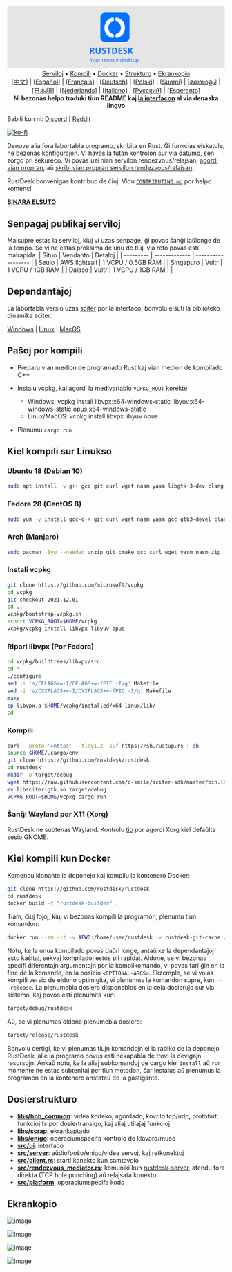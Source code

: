 <p align="center">
  <img src="logo-header.svg" alt="RustDesk - Your remote desktop"><br>
  <a href="#senpagaj-publikaj-serviloj">Serviloj</a> •
  <a href="#paŝoj-por-kompili">Kompili</a> •
  <a href="#kiel-kompili-kun-docker">Docker</a> •
  <a href="#dosierstrukturo">Strukturo</a> •
  <a href="#ekrankopio">Ekrankopio</a><br>
  [<a href="README-ZH.md">中文</a>] | [<a href="README-ES.md">Español</a>] | [<a href="README-FR.md">Français</a>] | [<a href="README-DE.md">Deutsch</a>] | [<a href="README-PL.md">Polski</a>] | [<a href="README-FI.md">Suomi</a>] | [<a href="README-ML.md">മലയാളം</a>] | [<a href="README-JP.md">日本語</a>] | [<a href="README-NL.md">Nederlands</a>] | [<a href="README-IT.md">Italiano</a>] | [<a href="README-RU.md">Русский</a>] | [<a href="README-EO.md">Esperanto</a>]<br>
  <b>Ni bezonas helpo traduki tiun README kaj <a href="https://github.com/rustdesk/rustdesk/tree/master/src/lang">la interfacon</a> al via denaska lingvo</b>
</p>

Babili kun ni: [Discord](https://discord.gg/nDceKgxnkV) | [Reddit](https://www.reddit.com/r/rustdesk)

[![ko-fi](https://ko-fi.com/img/githubbutton_sm.svg)](https://ko-fi.com/I2I04VU09)

Denove alia fora labortabla programo, skribita en Rust. Ĝi funkcias elskatole, ne bezonas konfiguraĵon. Vi havas la tutan kontrolon sur via datumo, sen zorgo pri sekureco. Vi povas uzi nian servilon rendezvous/relajsan, [agordi vian propran](https://rustdesk.com/blog/id-relay-set/), aŭ [skribi vian propran servilon rendezvous/relajsan](https://github.com/rustdesk/rustdesk-server-demo).

RustDesk bonvenigas kontribuo de ĉiuj. Vidu [`CONTRIBUTING.md`](CONTRIBUTING.md) por helpo komenci.

[**BINARA ELŜUTO**](https://github.com/rustdesk/rustdesk/releases)

## Senpagaj publikaj serviloj

Malsupre estas la serviloj, kiuj vi uzas senpage, ĝi povas ŝanĝi laŭlonge de la tempo. Se vi ne estas proksima de unu de tiuj, via reto povas esti malrapida.
| Situo | Vendanto | Detaloj |
| --------- | ------------- | ------------------ |
| Seulo | AWS lightsail | 1 VCPU / 0.5GB RAM |
| Singapuro | Vultr | 1 VCPU / 1GB RAM |
| Dalaso | Vultr | 1 VCPU / 1GB RAM | |

## Dependantaĵoj

La labortabla versio uzas [sciter](https://sciter.com/) por la interfaco, bonvolu elŝuti la biblioteko dinamika sciter.

[Windows](https://raw.githubusercontent.com/c-smile/sciter-sdk/master/bin.win/x64/sciter.dll) |
[Linux](https://raw.githubusercontent.com/c-smile/sciter-sdk/master/bin.lnx/x64/libsciter-gtk.so) |
[MacOS](https://raw.githubusercontent.com/c-smile/sciter-sdk/master/bin.osx/libsciter.dylib)

## Paŝoj por kompili

- Preparu vian medion de programado Rust kaj vian medion de kompilado C++

- Instalu [vcpkg](https://github.com/microsoft/vcpkg), kaj agordi la medivariablo `VCPKG_ROOT` korekte

  - Windows: vcpkg install libvpx:x64-windows-static libyuv:x64-windows-static opus:x64-windows-static
  - Linux/MacOS: vcpkg install libvpx libyuv opus

- Plenumu `cargo run`

## Kiel kompili sur Linukso

### Ubuntu 18 (Debian 10)

```sh
sudo apt install -y g++ gcc git curl wget nasm yasm libgtk-3-dev clang libxcb-randr0-dev libxdo-dev libxfixes-dev libxcb-shape0-dev libxcb-xfixes0-dev libasound2-dev libpulse-dev cmake
```

### Fedora 28 (CentOS 8)

```sh
sudo yum -y install gcc-c++ git curl wget nasm yasm gcc gtk3-devel clang libxcb-devel libxdo-devel libXfixes-devel pulseaudio-libs-devel cmake alsa-lib-devel
```

### Arch (Manjaro)

```sh
sudo pacman -Syu --needed unzip git cmake gcc curl wget yasm nasm zip make pkg-config clang gtk3 xdotool libxcb libxfixes alsa-lib pulseaudio
```

### Instali vcpkg

```sh
git clone https://github.com/microsoft/vcpkg
cd vcpkg
git checkout 2021.12.01
cd ..
vcpkg/bootstrap-vcpkg.sh
export VCPKG_ROOT=$HOME/vcpkg
vcpkg/vcpkg install libvpx libyuv opus
```

### Ripari libvpx (Por Fedora)

```sh
cd vcpkg/buildtrees/libvpx/src
cd *
./configure
sed -i 's/CFLAGS+=-I/CFLAGS+=-fPIC -I/g' Makefile
sed -i 's/CXXFLAGS+=-I/CXXFLAGS+=-fPIC -I/g' Makefile
make
cp libvpx.a $HOME/vcpkg/installed/x64-linux/lib/
cd
```

### Kompili

```sh
curl --proto '=https' --tlsv1.2 -sSf https://sh.rustup.rs | sh
source $HOME/.cargo/env
git clone https://github.com/rustdesk/rustdesk
cd rustdesk
mkdir -p target/debug
wget https://raw.githubusercontent.com/c-smile/sciter-sdk/master/bin.lnx/x64/libsciter-gtk.so
mv libsciter-gtk.so target/debug
VCPKG_ROOT=$HOME/vcpkg cargo run
```

### Ŝanĝi Wayland por X11 (Xorg)

RustDesk ne subtenas Wayland. Kontrolu [tio](https://docs.fedoraproject.org/en-US/quick-docs/configuring-xorg-as-default-gnome-session/) por agordi Xorg kiel defaŭlta sesio GNOME.

## Kiel kompili kun Docker

Komencu klonante la deponejo kaj kompilu la kontenero Docker:

```sh
git clone https://github.com/rustdesk/rustdesk
cd rustdesk
docker build -t "rustdesk-builder" .
```

Tiam, ĉiuj fojoj, kiuj vi bezonas kompili la programon, plenumu tiun komandon:

```sh
docker run --rm -it -v $PWD:/home/user/rustdesk -v rustdesk-git-cache:/home/user/.cargo/git -v rustdesk-registry-cache:/home/user/.cargo/registry -e PUID="$(id -u)" -e PGID="$(id -g)" rustdesk-builder
```

Notu, ke la unua kompilado povas daŭri longe, antaŭ ke la dependantaĵoj estu kaŝitaj, sekvaj kompiladoj estos pli rapidaj. Aldone, se vi bezonas specifi diferentajn argumentojn por la kompilkomando, vi povas fari ĝin en la fine de la komando, en la posicio `<OPTIONAL-ARGS>`. Ekzemple, se vi volas kompili versio de eldono optimigita, vi plenumus la komandon supre, kun `---release`. La plenumebla dosiero disponeblos en la cela dosierujo sur via sistemo, kaj povos esti plenumita kun:

```sh
target/debug/rustdesk
```

Aŭ, se vi plenumas eldona plenumebla dosiero:

```sh
target/release/rustdesk
```

Bonvolu certigi, ke vi plenumas tiujn komandojn el la radiko de la deponejo RustDesk, alie la programo povus esti nekapabla de trovi la devigajn resursojn. Ankaŭ notu, ke la aliaj subkomandoj de cargo kiel `install` aŭ `run` momente ne estas subtenitaj per tiun metodon, ĉar instalus aŭ plenumus la programon en la kontenero anstataŭ de la gastiganto.

## Dosierstrukturo

- **[libs/hbb_common](https://github.com/rustdesk/rustdesk/tree/master/libs/hbb_common)**: videa kodeko, agordado, kovrilo tcp/udp, protobuf, funkcioj fs por dosiertransigo, kaj aliaj utilaĵaj funkcioj
- **[libs/scrap](https://github.com/rustdesk/rustdesk/tree/master/libs/scrap)**: ekrankaptado
- **[libs/enigo](https://github.com/rustdesk/rustdesk/tree/master/libs/enigo)**: operaciumspecifa kontrolo de klavaro/muso
- **[src/ui](https://github.com/rustdesk/rustdesk/tree/master/src/ui)**: interfaco
- **[src/server](https://github.com/rustdesk/rustdesk/tree/master/src/server)**: aŭdio/poŝo/enigo/videa servoj, kaj retkonektoj
- **[src/client.rs](https://github.com/rustdesk/rustdesk/tree/master/src/client.rs)**: starti konekto kun samtavolo
- **[src/rendezvous_mediator.rs](https://github.com/rustdesk/rustdesk/tree/master/src/rendezvous_mediator.rs)**: komuniki kun [rustdesk-server](https://github.com/rustdesk/rustdesk-server), atendu fora direkta (TCP hole punching) aŭ relajsata konekto
- **[src/platform](https://github.com/rustdesk/rustdesk/tree/master/src/platform)**: operaciumspecifa kodo

## Ekrankopio

![image](https://user-images.githubusercontent.com/71636191/113112362-ae4deb80-923b-11eb-957d-ff88daad4f06.png)

![image](https://user-images.githubusercontent.com/71636191/113112619-f705a480-923b-11eb-911d-97e984ef52b6.png)

![image](https://user-images.githubusercontent.com/71636191/113112857-3fbd5d80-923c-11eb-9836-768325faf906.png)

![image](https://user-images.githubusercontent.com/71636191/135385039-38fdbd72-379a-422d-b97f-33df71fb1cec.png)
